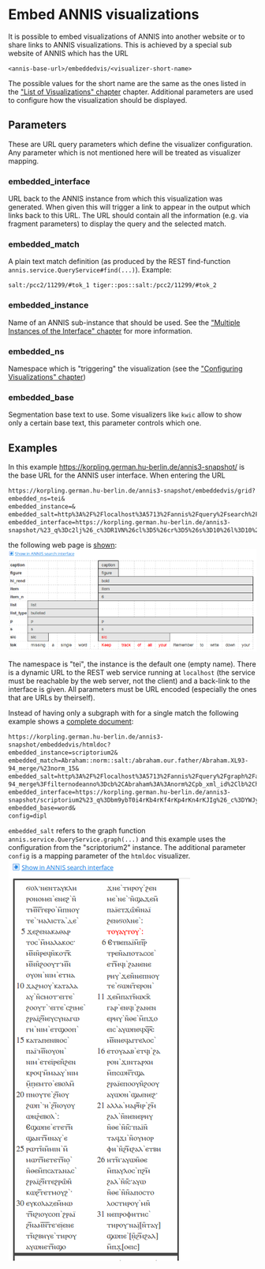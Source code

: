 # Embed ANNIS visualizations

It is possible to embed visualizations of ANNIS into another website or
to share links to ANNIS visualizations.
This is achieved by a special sub website of ANNIS which has the URL
~~~
<annis-base-url>/embeddedvis/<visualizer-short-name>
~~~
The possible values for the short name are the same as the ones listed in the ["List of Visualizations" chapter](../import-and-config/visualizations-list.md) chapter.
Additional parameters are used to configure how the visualization should be displayed.

## Parameters

These are URL query parameters which define the visualizer configuration.
Any parameter which is not mentioned here will be treated as visualizer mapping.

### embedded_interface

URL back to the ANNIS instance from which this visualization was generated.
When given this will trigger a link to appear in the output which links back to this URL.
The URL should contain all the information (e.g. via fragment parameters) to display
the query and the selected match.

### embedded_match

A plain text match definition (as produced by the REST find-function `annis.service.QueryService#find(...)`).
Example:
~~~
salt:/pcc2/11299/#tok_1 tiger::pos::salt:/pcc2/11299/#tok_2
~~~

### embedded_instance

Name of an ANNIS sub-instance that should be used.
See the ["Multiple Instances of the Interface" chapter](../configuration/instances.md) for more information.

### embedded_ns

Namespace which is "triggering" the visualization (see the ["Configuring Visualizations" chapter](../visualizations))

### embedded_base

Segmentation base text to use.
Some visualizers like `kwic` allow to show only a certain base text,
this parameter controls which one.

## Examples 

In this example https://korpling.german.hu-berlin.de/annis3-snapshot/ is the base URL for the ANNIS user interface.
When entering the URL

~~~
https://korpling.german.hu-berlin.de/annis3-snapshot/embeddedvis/grid?
embedded_ns=tei&
embedded_instance=&
embedded_salt=http%3A%2F%2Flocalhost%3A5713%2Fannis%2Fquery%2Fsearch%2Fsubgraph%3Fmatch%3Dtei%3A%3Asic%3A%3Asalt%3A%2FGUM%2FGUM_whow_languages%2F%2523sic_487%26left%3D5%26right%3D5&
embedded_interface=https://korpling.german.hu-berlin.de/annis3-snapshot/%23_q%3Dc2lj%26_c%3DR1VN%26cl%3D5%26cr%3D5%26s%3D10%26l%3D10%26m%3D12
~~~

the following web page is [shown](https://korpling.german.hu-berlin.de/annis3-snapshot/embeddedvis/grid?embedded_ns=tei&embedded_instance=&embedded_salt=http%3A%2F%2Flocalhost%3A5713%2Fannis%2Fquery%2Fsearch%2Fsubgraph%3Fmatch%3Dtei%3A%3Asic%3A%3Asalt%3A%2FGUM%2FGUM_whow_languages%2F%2523sic_487%26left%3D5%26right%3D5&embedded_interface=https://korpling.german.hu-berlin.de/annis3-snapshot/%23_q%3Dc2lj%26_c%3DR1VN%26cl%3D5%26cr%3D5%26s%3D10%26l%3D10%26m%3D12):
![Embed example 1](embed_example1.png)

The namespace is "tei", the instance is the default one (empty name).
There is a dynamic URL to the REST web service running at `localhost` (the service must be reachable by the web server, not the client)
and a back-link to the interface is given.
All parameters must be URL encoded (especially the ones that are URLs by theirself).

Instead of having only a subgraph with for a single match the following example shows a [complete document](https://korpling.german.hu-berlin.de/annis3-snapshot/embeddedvis/htmldoc?embedded_instance=scriptorium2&embedded_match=Abraham::norm::salt:/abraham.our.father/Abraham.XL93-94_merge/%23norm_15&embedded_salt=http%3A%2F%2Flocalhost%3A5713%2Fannis%2Fquery%2Fgraph%2Fabraham.our.father%2FAbraham.XL93-94_merge%3Ffilternodeanno%3Dcb%2CAbraham%3A%3Anorm%2Cpb_xml_id%2Clb%2Chi_rend&embedded_interface=https://korpling.german.hu-berlin.de/annis3-snapshot/scriptorium2%23_q%3Dbm9ybT0i4rKb4rKf4rKp4rKn4rKJIg%26_c%3DYWJyYWhhbS5vdXIuZmF0aGVy%26cl%3D5%26cr%3D5%26s%3D0%26l%3D10%26_seg%3Dd29yZA%26m%3D0&embedded_base=word&config=dipl):

~~~
https://korpling.german.hu-berlin.de/annis3-snapshot/embeddedvis/htmldoc?
embedded_instance=scriptorium2&
embedded_match=Abraham::norm::salt:/abraham.our.father/Abraham.XL93-94_merge/%23norm_15&
embedded_salt=http%3A%2F%2Flocalhost%3A5713%2Fannis%2Fquery%2Fgraph%2Fabraham.our.father%2FAbraham.XL93-94_merge%3Ffilternodeanno%3Dcb%2CAbraham%3A%3Anorm%2Cpb_xml_id%2Clb%2Chi_rend&
embedded_interface=https://korpling.german.hu-berlin.de/annis3-snapshot/scriptorium2%23_q%3Dbm9ybT0i4rKb4rKf4rKp4rKn4rKJIg%26_c%3DYWJyYWhhbS5vdXIuZmF0aGVy%26cl%3D5%26cr%3D5%26s%3D0%26l%3D10%26_seg%3Dd29yZA%26m%3D0&
embedded_base=word&
config=dipl
~~~

`embedded_salt` refers to the graph function `annis.service.QueryService.graph(...)` and this example uses the configuration from the "scriptorium2" instance.
The additional parameter `config` is a mapping parameter of the `htmldoc` visualizer.
![Embed example 2](embed_example2.png)